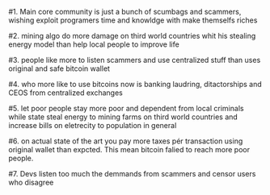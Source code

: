 
#1. Main core community is just a bunch of scumbags and scammers, wishing exploit programers time and knowldge with make themselfs riches

#2. mining algo do more damage on third world countries whit his stealing energy model than help local people to improve life

#3. people like more to listen scammers and use centralized stuff than uses original and safe bitcoin wallet

#4. who more like to use bitcoins now is banking laudring, ditactorships and CEOS from centralized exchanges

#5. let poor people stay more poor and dependent from local criminals while state steal energy to mining farms on third world countries and increase bills on eletrecity to population in general  

#6. on actual state of the art you pay more taxes pér transaction using original wallet than expcted. This mean bitcoin falied to reach more poor people. 

#7. Devs listen too much the demmands from scammers and censor users who disagree
